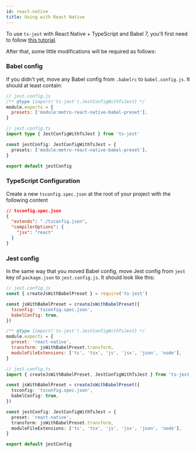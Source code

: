 ```yaml
---
id: react-native
title: Using with React Native
---
```


To use `ts-jest` with React Native + TypeScript and Babel 7, you'll first need to follow [this tutorial](https://reactnative.dev/blog/2018/05/07/using-typescript-with-react-native).

After that, some little modifications will be required as follows:

### Babel config

If you didn't yet, move any Babel config from `.babelrc` to `babel.config.js`. It should at least contain:

```js tab
// jest.config.js
/** @type {import('ts-jest').JestConfigWithTsJest} */
module.exports = {
  presets: ['module:metro-react-native-babel-preset'],
}
```

```ts tab
// jest.config.ts
import type { JestConfigWithTsJest } from 'ts-jest'

const jestConfig: JestConfigWithTsJest = {
  presets: ['module:metro-react-native-babel-preset'],
}

export default jestConfig
```

### TypeScript Configuration

Create a new `tsconfig.spec.json` at the root of your project with the following content

```json
// tsconfig.spec.json
{
  "extends": "./tsconfig.json",
  "compilerOptions": {
    "jsx": "react"
  }
}
```

### Jest config

In the same way that you moved Babel config, move Jest config from `jest` key of `package.json` to `jest.config.js`. It should look like this:

```js tab
// jest.config.js
const { createJsWithBabelPreset } = require('ts-jest')

const jsWithBabelPreset = createJsWithBabelPreset({
  tsconfig: 'tsconfig.spec.json',
  babelConfig: true,
})

/** @type {import('ts-jest').JestConfigWithTsJest} */
module.exports = {
  preset: 'react-native',
  transform: jsWithBabelPreset.transform,
  moduleFileExtensions: ['ts', 'tsx', 'js', 'jsx', 'json', 'node'],
}
```

```ts tab
// jest.config.ts
import { createJsWithBabelPreset, JestConfigWithTsJest } from 'ts-jest'

const jsWithBabelPreset = createJsWithBabelPreset({
  tsconfig: 'tsconfig.spec.json',
  babelConfig: true,
})

const jestConfig: JestConfigWithTsJest = {
  preset: 'react-native',
  transform: jsWithBabelPreset.transform,
  moduleFileExtensions: ['ts', 'tsx', 'js', 'jsx', 'json', 'node'],
}

export default jestConfig
```
